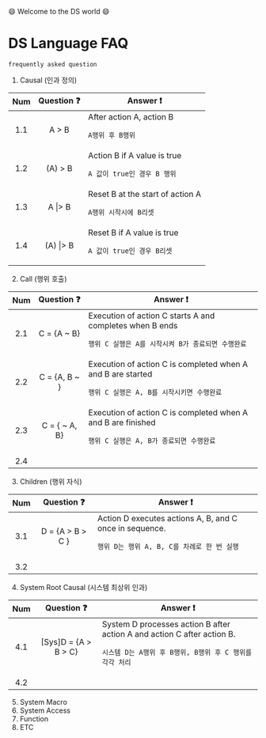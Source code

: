 :smile: Welcome to the DS world  :smile:
# DS Language FAQ 
`frequently asked question`

1. Causal (인과 정의)

| Num | Question :question:  | Answer     :exclamation: 
|:--:| :-----: | ---- | 
|1.1 |A > B | After action A, action B <p>`A행위 후 B행위`|
|1.2 |(A) > B | Action B if A value is true <p>`A 값이 true인 경우 B 행위`|
|1.3 |A \|> B | Reset B at the start of action A <p>`A행위 시작시에 B리셋`|
|1.4 |(A) \|> B | Reset B if A value is true <p>`A 값이 true인 경우 B리셋`|

2. Call (행위 호출)

| Num | Question :question:  | Answer     :exclamation: 
|:--:| :-----: | ---- | 
|2.1 |C = {A ~ B} | Execution of action C starts A and completes when B ends  <p>`행위 C 실행은 A를 시작시켜 B가 종료되면 수행완료`|
|2.2 |C = {A, B ~ } | Execution of action C is completed when A and B are started  <p>`행위 C 실행은 A, B를 시작시키면 수행완료`|
|2.3 |C = { ~ A, B} | Execution of action C is completed when A and B are finished<p>`행위 C 실행은 A, B가 종료되면 수행완료`|
|2.4||
3. Children  (행위 자식)

| Num | Question :question:  | Answer     :exclamation: 
|:--:| :-----: | ---- | 
|3.1 |D = {A > B > C } | Action D executes actions A, B, and C once in sequence.<p>`행위 D는 행위 A, B, C를 차례로 한 번 실행`|
|3.2||
4. System Root Causal (시스템 최상위 인과)

| Num | Question :question:  | Answer     :exclamation: 
|:--:| :-----: | ---- | 
|4.1 |[Sys]D = {A > B > C} | System D processes action B after action A and action C after action B.<p>`시스템 D는 A행위 후 B행위, B행위 후 C 행위를 각각 처리`|
|4.2||

5. System Macro
6. System Access
7. Function
8. ETC

